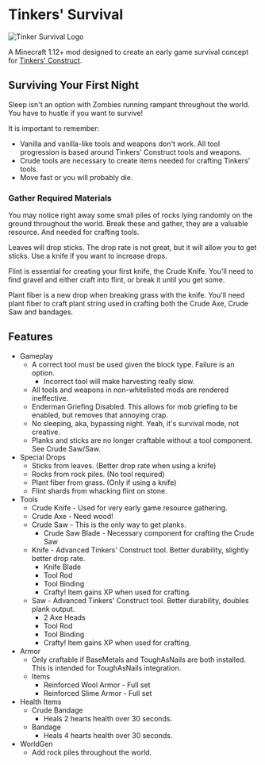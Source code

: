 # Tinkers' Survival

![Tinker Survival Logo](https://raw.githubusercontent.com/wendall911/TinkerSurvival/master/resources/assets/tinkersurvival/textures/gui/logo.png)

A Minecraft 1.12+ mod designed to create an early game survival concept for
[Tinkers' Construct](https://github.com/SlimeKnights/TinkersConstruct).

## Surviving Your First Night
Sleep isn't an option with Zombies running rampant throughout the world. You
have to hustle if you want to survive!

It is important to remember:

+ Vanilla and vanilla-like tools and weapons don't work. All tool progression
  is based around Tinkers' Construct tools and weapons.
+ Crude tools are necessary to create items needed for crafting Tinkers' tools.
+ Move fast or you will probably die.

### Gather Required Materials

You may notice right away some small piles of rocks lying randomly on the
ground throughout the world. Break these and gather, they are a valuable
resource. And needed for crafting tools.

Leaves will drop sticks. The drop rate is not great, but it will allow you to
get sticks. Use a knife if you want to increase drops.

Flint is essential for creating your first knife, the Crude Knife. You'll need
to find gravel and either craft into flint, or break it until you get some.

Plant fiber is a new drop when breaking grass with the knife. You'll need plant
fiber to craft plant string used in crafting both the Crude Axe, Crude Saw and
bandages.

## Features

 + Gameplay
   + A correct tool must be used given the block type. Failure is an option.
     + Incorrect tool will make harvesting really slow.
   + All tools and weapons in non-whitelisted mods are rendered ineffective.
   + Enderman Griefing Disabled. This allows for mob griefing to be enabled,
     but removes that annoying crap.
   + No sleeping, aka, bypassing night. Yeah, it's survival mode, not creative.
   + Planks and sticks are no longer craftable without a tool component. See Crude Saw/Saw.
 + Special Drops
   + Sticks from leaves. (Better drop rate when using a knife)
   + Rocks from rock piles. (No tool required)
   + Plant fiber from grass. (Only if using a knife)
   + Flint shards from whacking flint on stone.
 + Tools
   + Crude Knife - Used for very early game resource gathering.
   + Crude Axe - Need wood!
   + Crude Saw - This is the only way to get planks.
     + Crude Saw Blade - Necessary component for crafting the Crude Saw
   + Knife - Advanced Tinkers' Construct tool. Better durability, slightly better drop rate.
     + Knife Blade
     + Tool Rod
     + Tool Binding
     + Crafty! Item gains XP when used for crafting.
   + Saw - Advanced Tinkers' Construct tool. Better durability, doubles plank output.
     + 2 Axe Heads
     + Tool Rod
     + Tool Binding
     + Crafty! Item gains XP when used for crafting.
 + Armor
   + Only craftable if BaseMetals and ToughAsNails are both installed. This is
     intended for ToughAsNails integration.
   + Items
     + Reinforced Wool Armor - Full set
     + Reinforced Slime Armor - Full set
 + Health Items
   + Crude Bandage
     + Heals 2 hearts health over 30 seconds.
   + Bandage
     + Heals 4 hearts health over 30 seconds.
 + WorldGen
   + Add rock piles throughout the world.
